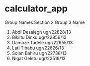 # calculator_app

Group Names
Section 2
Group 3
Name
1. Abdi Desalegn ugr/22828/13
2. Bikiltu Dinku ugr/22856/13
3. Damoze Tadele ugr/22655/13
4. Lati Tibabu ugr/22626/13
5. Solan Bahiru ugr/22738/13
6. Nigat Geletu ugr/22519/13
